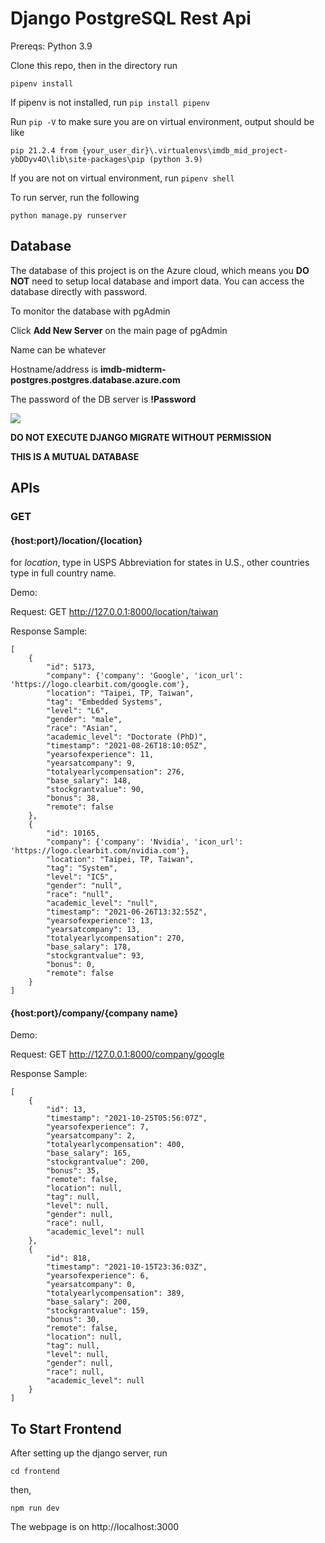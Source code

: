 # Django PostgreSQL Rest Api

Prereqs: Python 3.9

Clone this repo, then in the directory run

    pipenv install

If pipenv is not installed, run `pip install pipenv`

Run `pip -V` to make sure you are on virtual environment, output should be like

```
pip 21.2.4 from {your_user_dir}\.virtualenvs\imdb_mid_project-ybDDyv4O\lib\site-packages\pip (python 3.9)
```

If you are not on virtual environment, run `pipenv shell`

To run server, run the following

`python manage.py runserver`

## Database

The database of this project is on the Azure cloud, which means you **DO NOT** need to setup local database and import data. You can access the database directly with password.

To monitor the database with pgAdmin

Click **Add New Server** on the main page of pgAdmin

Name can be whatever

Hostname/address is **imdb-midterm-postgres.postgres.database.azure.com**

The password of the DB server is **!Password**

![](https://i.gyazo.com/57f5a53d4438f17e927336bb41731acb.png)

**DO NOT EXECUTE DJANGO MIGRATE WITHOUT PERMISSION**

**THIS IS A MUTUAL DATABASE**

## APIs

### GET

#### {host:port}/location/{location}

for _location_, type in USPS Abbreviation for states in U.S., other countries type in full country name.

Demo:

Request: GET http://127.0.0.1:8000/location/taiwan

Response Sample:

    [
        {
            "id": 5173,
            "company": {'company': 'Google', 'icon_url': 'https://logo.clearbit.com/google.com'},
            "location": "Taipei, TP, Taiwan",
            "tag": "Embedded Systems",
            "level": "L6",
            "gender": "male",
            "race": "Asian",
            "academic_level": "Doctorate (PhD)",
            "timestamp": "2021-08-26T18:10:05Z",
            "yearsofexperience": 11,
            "yearsatcompany": 9,
            "totalyearlycompensation": 276,
            "base_salary": 148,
            "stockgrantvalue": 90,
            "bonus": 38,
            "remote": false
        },
        {
            "id": 10165,
            "company": {'company': 'Nvidia', 'icon_url': 'https://logo.clearbit.com/nvidia.com'},
            "location": "Taipei, TP, Taiwan",
            "tag": "System",
            "level": "IC5",
            "gender": "null",
            "race": "null",
            "academic_level": "null",
            "timestamp": "2021-06-26T13:32:55Z",
            "yearsofexperience": 13,
            "yearsatcompany": 13,
            "totalyearlycompensation": 270,
            "base_salary": 178,
            "stockgrantvalue": 93,
            "bonus": 0,
            "remote": false
        }
    ]

#### {host:port}/company/{company name}

Demo:

Request: GET http://127.0.0.1:8000/company/google

Response Sample:

    [
        {
            "id": 13,
            "timestamp": "2021-10-25T05:56:07Z",
            "yearsofexperience": 7,
            "yearsatcompany": 2,
            "totalyearlycompensation": 400,
            "base_salary": 165,
            "stockgrantvalue": 200,
            "bonus": 35,
            "remote": false,
            "location": null,
            "tag": null,
            "level": null,
            "gender": null,
            "race": null,
            "academic_level": null
        },
        {
            "id": 818,
            "timestamp": "2021-10-15T23:36:03Z",
            "yearsofexperience": 6,
            "yearsatcompany": 0,
            "totalyearlycompensation": 389,
            "base_salary": 200,
            "stockgrantvalue": 159,
            "bonus": 30,
            "remote": false,
            "location": null,
            "tag": null,
            "level": null,
            "gender": null,
            "race": null,
            "academic_level": null
        }
    ]

## To Start Frontend

After setting up the django server, run

    cd frontend

then,

    npm run dev

The webpage is on http://localhost:3000
